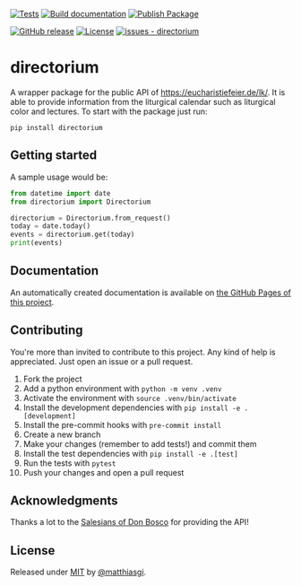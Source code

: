 [![Tests](https://github.com/matthiasgi/directorium/workflows/Testing%20code/badge.svg)](https://github.com/matthiasgi/directorium/actions?query=workflow:"Testing+code")
[![Build documentation](https://github.com/MatthiasGi/directorium/actions/workflows/docs.yml/badge.svg)](https://github.com/MatthiasGi/directorium/actions/workflows/docs.yml)
[![Publish Package](https://github.com/matthiasgi/directorium/workflows/Upload%20Python%20Package/badge.svg)](https://github.com/matthiasgi/directorium/actions?query=workflow:"Upload+Python+Package")

[![GitHub release](https://img.shields.io/github/release/matthiasgi/directorium?include_prereleases=&sort=semver&color=blue)](https://github.com/matthiasgi/directorium/releases/)
[![License](https://img.shields.io/badge/License-MIT-blue)](#license)
[![issues - directorium](https://img.shields.io/github/issues/matthiasgi/directorium)](https://github.com/matthiasgi/directorium/issues)

# directorium

A wrapper package for the public API of https://eucharistiefeier.de/lk/. It is able to provide information from the liturgical calendar such as liturgical color and lectures. To start with the package just run:
```shell
pip install directorium
```

## Getting started

A sample usage would be:
```python
from datetime import date
from directorium import Directorium

directorium = Directorium.from_request()
today = date.today()
events = directorium.get(today)
print(events)
```

## Documentation

An automatically created documentation is available on [the GitHub Pages of this project](https://matthiasgi.github.io/directorium/).

## Contributing
You're more than invited to contribute to this project. Any kind of help is appreciated. Just open an issue or a pull request.

1. Fork the project
2. Add a python environment with `python -m venv .venv`
3. Activate the environment with `source .venv/bin/activate`
4. Install the development dependencies with `pip install -e .[development]`
5. Install the pre-commit hooks with `pre-commit install`
6. Create a new branch
7. Make your changes (remember to add tests!) and commit them
8. Install the test dependencies with `pip install -e .[test]`
9. Run the tests with `pytest`
10. Push your changes and open a pull request

## Acknowledgments
Thanks a lot to the [Salesians of Don Bosco](https://www.donbosco.de/) for providing the API!

## License

Released under [MIT](/LICENSE) by [@matthiasgi](https://github.com/matthiasgi).
